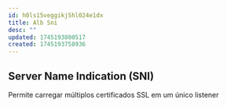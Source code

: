 ```yaml
---
id: h0ls15veggikj5hl024e1dx
title: Alb Sni
desc: ""
updated: 1745193800517
created: 1745193758936
---
```


## Server Name Indication (SNI)

Permite carregar múltiplos certificados SSL em um único listener
